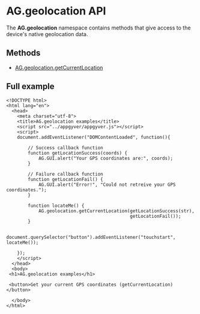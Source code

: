 # AG.geolocation API #

The **AG.geolocation** namespace contains methods that give access to the device's native geolocation data.

## Methods ##
* [AG.geolocation.getCurrentLocation](getCurrentLocation/getCurrentLocation.md)

## Full example ##

	<!DOCTYPE html>
	<html lang="en">
	  <head>
	    <meta charset="utf-8">
		<title>AG.geolocation examples</title>
	    <script src="../appgyver/appgyver.js"></script>
	    <script>
	    document.addEventListener("DOMContentLoaded", function(){
			
			// Success callback function
	    	function getLocationSuccess(coords) {
	    		AG.GUI.alert("Your GPS coordinates are:", coords);
	    	}
			
			// Failure callback function
	    	function getLocationFail() {
	    		AG.GUI.alert("Error!", "Could not retreive your GPS coordinates.");
	    	}

	    	function locateMe() {
	    		AG.geolocation.getCurrentLocation(getLocationSuccess(str), 
	    										  getLocationFail());
	    	}

	    	document.querySelector("button").addEventListener("touchstart", locateMe());

	    });
	    </script>
	  </head>
	  <body>
	 <h1>AG.geolocation examples</h1>
 
	 <button>Get your current GPS coordinates (getCurrentLocation)</button>
 
	  </body>
	</html>